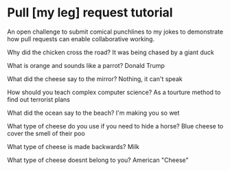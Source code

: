 # Pull [my leg] request tutorial
An open challenge to submit comical punchlines to my jokes to demonstrate how pull requests can enable collaborative working. 

Why did the chicken cross the road? 
It was being chased by a giant duck

What is orange and sounds like a parrot? 
Donald Trump

What did the cheese say to the mirror? 
Nothing, it can't speak

How should you teach complex computer science? 
As a tourture method to find out terrorist plans

What did the ocean say to the beach?
I'm making you so wet

What type of cheese do you use if you need to hide a horse?
Blue cheese to cover the smell of their poo

What type of cheese is made backwards?
Milk

What type of cheese doesnt belong to you?
American "Cheese"
